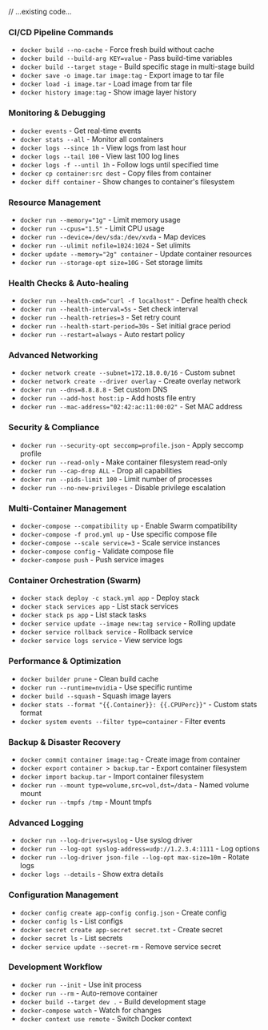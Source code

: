 // ...existing code...

### CI/CD Pipeline Commands
- `docker build --no-cache` - Force fresh build without cache
- `docker build --build-arg KEY=value` - Pass build-time variables
- `docker build --target stage` - Build specific stage in multi-stage build
- `docker save -o image.tar image:tag` - Export image to tar file
- `docker load -i image.tar` - Load image from tar file
- `docker history image:tag` - Show image layer history

### Monitoring & Debugging
- `docker events` - Get real-time events
- `docker stats --all` - Monitor all containers
- `docker logs --since 1h` - View logs from last hour
- `docker logs --tail 100` - View last 100 log lines
- `docker logs -f --until 1h` - Follow logs until specified time
- `docker cp container:src dest` - Copy files from container
- `docker diff container` - Show changes to container's filesystem

### Resource Management
- `docker run --memory="1g"` - Limit memory usage
- `docker run --cpus="1.5"` - Limit CPU usage
- `docker run --device=/dev/sda:/dev/xvda` - Map devices
- `docker run --ulimit nofile=1024:1024` - Set ulimits
- `docker update --memory="2g" container` - Update container resources
- `docker run --storage-opt size=10G` - Set storage limits

### Health Checks & Auto-healing
- `docker run --health-cmd="curl -f localhost"` - Define health check
- `docker run --health-interval=5s` - Set check interval
- `docker run --health-retries=3` - Set retry count
- `docker run --health-start-period=30s` - Set initial grace period
- `docker run --restart=always` - Auto restart policy

### Advanced Networking
- `docker network create --subnet=172.18.0.0/16` - Custom subnet
- `docker network create --driver overlay` - Create overlay network
- `docker run --dns=8.8.8.8` - Set custom DNS
- `docker run --add-host host:ip` - Add hosts file entry
- `docker run --mac-address="02:42:ac:11:00:02"` - Set MAC address

### Security & Compliance
- `docker run --security-opt seccomp=profile.json` - Apply seccomp profile
- `docker run --read-only` - Make container filesystem read-only
- `docker run --cap-drop ALL` - Drop all capabilities
- `docker run --pids-limit 100` - Limit number of processes
- `docker run --no-new-privileges` - Disable privilege escalation

### Multi-Container Management
- `docker-compose --compatibility up` - Enable Swarm compatibility
- `docker-compose -f prod.yml up` - Use specific compose file
- `docker-compose --scale service=3` - Scale service instances
- `docker-compose config` - Validate compose file
- `docker-compose push` - Push service images

### Container Orchestration (Swarm)
- `docker stack deploy -c stack.yml app` - Deploy stack
- `docker stack services app` - List stack services
- `docker stack ps app` - List stack tasks
- `docker service update --image new:tag service` - Rolling update
- `docker service rollback service` - Rollback service
- `docker service logs service` - View service logs

### Performance & Optimization
- `docker builder prune` - Clean build cache
- `docker run --runtime=nvidia` - Use specific runtime
- `docker build --squash` - Squash image layers
- `docker stats --format "{{.Container}}: {{.CPUPerc}}"` - Custom stats format
- `docker system events --filter type=container` - Filter events

### Backup & Disaster Recovery
- `docker commit container image:tag` - Create image from container
- `docker export container > backup.tar` - Export container filesystem
- `docker import backup.tar` - Import container filesystem
- `docker run --mount type=volume,src=vol,dst=/data` - Named volume mount
- `docker run --tmpfs /tmp` - Mount tmpfs

### Advanced Logging
- `docker run --log-driver=syslog` - Use syslog driver
- `docker run --log-opt syslog-address=udp://1.2.3.4:1111` - Log options
- `docker run --log-driver json-file --log-opt max-size=10m` - Rotate logs
- `docker logs --details` - Show extra details

### Configuration Management
- `docker config create app-config config.json` - Create config
- `docker config ls` - List configs
- `docker secret create app-secret secret.txt` - Create secret
- `docker secret ls` - List secrets
- `docker service update --secret-rm` - Remove service secret

### Development Workflow
- `docker run --init` - Use init process
- `docker run --rm` - Auto-remove container
- `docker build --target dev .` - Build development stage
- `docker-compose watch` - Watch for changes
- `docker context use remote` - Switch Docker context